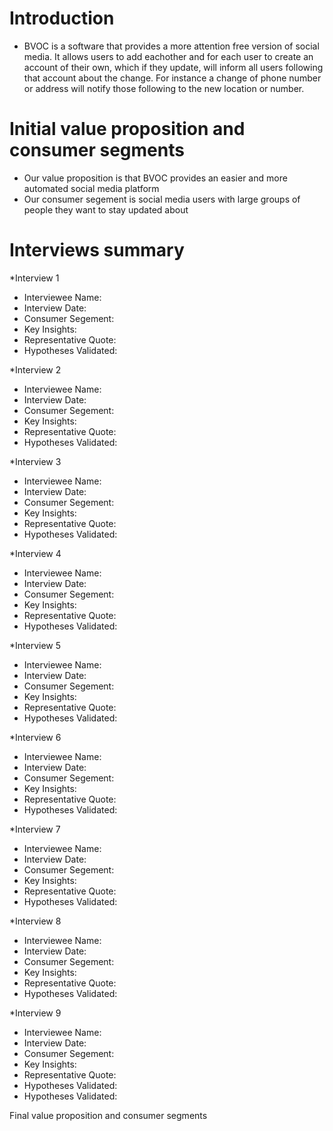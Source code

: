 # Introduction
* BVOC is a software that provides a more attention free version of social media. It allows users to add eachother and for each 
user to create an account of their own, which if they update, will inform all users following that account about the change. 
For instance a change of phone number or address will notify those following to the new location or number.

# Initial value proposition and consumer segments
* Our value proposition is that BVOC provides an easier and more automated social media platform
* Our consumer segement is social media users with large groups of people they want to stay updated about

# Interviews summary
*Interview 1 
 * Interviewee Name: 
 * Interview Date: 
 * Consumer Segement: 
 * Key Insights: 
 * Representative Quote: 
 * Hypotheses Validated: 

*Interview 2
 * Interviewee Name: 
 * Interview Date: 
 * Consumer Segement: 
 * Key Insights: 
 * Representative Quote: 
 * Hypotheses Validated: 
 
 *Interview 3 
 * Interviewee Name: 
 * Interview Date: 
 * Consumer Segement: 
 * Key Insights: 
 * Representative Quote: 
 * Hypotheses Validated: 
 
 *Interview 4 
 * Interviewee Name: 
 * Interview Date: 
 * Consumer Segement: 
 * Key Insights: 
 * Representative Quote: 
 * Hypotheses Validated: 
 
 *Interview 5 
 * Interviewee Name: 
 * Interview Date: 
 * Consumer Segement: 
 * Key Insights: 
 * Representative Quote: 
 * Hypotheses Validated: 
 
 *Interview 6 
 * Interviewee Name: 
 * Interview Date: 
 * Consumer Segement: 
 * Key Insights: 
 * Representative Quote: 
 * Hypotheses Validated: 
 
 *Interview 7 
 * Interviewee Name: 
 * Interview Date: 
 * Consumer Segement: 
 * Key Insights: 
 * Representative Quote: 
 * Hypotheses Validated: 
 
 *Interview 8 
 * Interviewee Name: 
 * Interview Date: 
 * Consumer Segement: 
 * Key Insights: 
 * Representative Quote: 
 * Hypotheses Validated: 
 
 *Interview 9 
 * Interviewee Name: 
 * Interview Date: 
 * Consumer Segement: 
 * Key Insights: 
 * Representative Quote: 
 * Hypotheses Validated: 
 * Hypotheses Validated: 
 
Final value proposition and consumer segments
